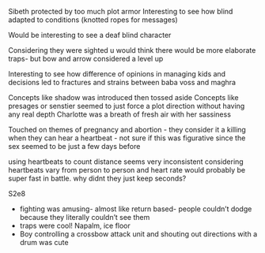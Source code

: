 Sibeth protected by too much plot armor
Interesting to see how blind adapted to conditions (knotted ropes for messages)

Would be interesting to see a deaf blind character

Considering they were sighted u would think there would be more elaborate traps- but bow and arrow considered a level up

Interesting to see how difference of opinions in managing kids and decisions led to fractures and strains between baba voss and maghra 

Concepts like shadow was introduced then tossed aside
Concepts like presages or senstier seemed to just force a plot direction without having any real depth
Charlotte was a breath of fresh air with her sassiness

Touched on themes of pregnancy and abortion - they consider it a killing when they can hear a heartbeat - not sure if this was figurative since the sex seemed to be just a few days before

using heartbeats to count distance seems very inconsistent considering heartbeats vary from person to person and  heart rate would probably be super fast in battle. why didnt they just keep seconds?

S2e8
- fighting was amusing- almost like return based- people couldn’t dodge because they literally couldn’t see them 
- traps were cool! Napalm, ice floor 
- Boy controlling a crossbow attack unit and shouting out directions with a drum was cute
